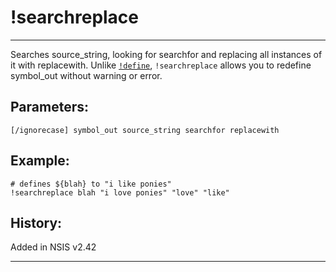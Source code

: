 # !searchreplace

---

Searches source\_string, looking for searchfor and replacing all instances of it with replacewith. Unlike [`!define`][1], `!searchreplace` allows you to redefine symbol_out without warning or error.

## Parameters:

    [/ignorecase] symbol_out source_string searchfor replacewith

## Example:

	# defines ${blah} to "i like ponies"
	!searchreplace blah "i love ponies" "love" "like"

## History:

Added in NSIS v2.42

---

[1]: !define.markdown